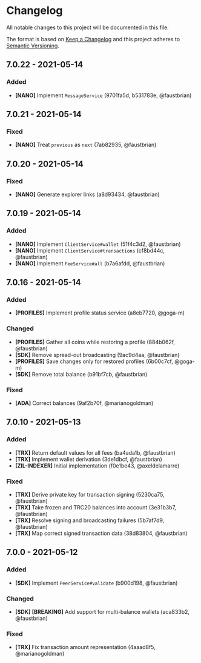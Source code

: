 # Changelog

All notable changes to this project will be documented in this file.

The format is based on [Keep a Changelog](http://keepachangelog.com/en/1.0.0/)
and this project adheres to [Semantic Versioning](http://semver.org/spec/v2.0.0.html).

## 7.0.22 - 2021-05-14

### Added

- **[NANO]** Implement `MessageService` (9701fa5d, b531783e, @faustbrian)

## 7.0.21 - 2021-05-14

### Fixed

- **[NANO]** Treat `previous` as `next` (7ab82935, @faustbrian)

## 7.0.20 - 2021-05-14

### Fixed

- **[NANO]** Generate explorer links (a8d93434, @faustbrian)

## 7.0.19 - 2021-05-14

### Added

- **[NANO]** Implement `ClientService#wallet` (51f4c3d2, @faustbrian)
- **[NANO]** Implement `ClientService#transactions` (cf8bd44c, @faustbrian)
- **[NANO]** Implement `FeeService#all` (b7a6afdd, @faustbrian)

## 7.0.16 - 2021-05-14

### Added

- **[PROFILES]** Implement profile status service (a8eb7720, @goga-m)

### Changed

- **[PROFILES]** Gather all coins while restoring a profile (884b062f, @faustbrian)
- **[SDK]** Remove spread-out broadcasting (9ac9d4aa, @faustbrian)
- **[PROFILES]** Save changes only for restored profiles (6b00c7cf, @goga-m)
- **[SDK]** Remove total balance (b91bf7cb, @faustbrian)

### Fixed

- **[ADA]** Correct balances (9af2b70f, @marianogoldman)

## 7.0.10 - 2021-05-13

### Added

- **[TRX]** Return default values for all fees (ba4ada1b, @faustbrian)
- **[TRX]** Implement wallet derivation (3de1dbcf, @faustbrian)
- **[ZIL-INDEXER]** Initial implementation (f0e1be43, @axeldelamarre)

### Fixed

- **[TRX]** Derive private key for transaction signing (5230ca75, @faustbrian)
- **[TRX]** Take frozen and TRC20 balances into account (3e31b3b7, @faustbrian)
- **[TRX]** Resolve signing and broadcasting failures (5b7af7d9, @faustbrian)
- **[TRX]** Map correct signed transaction data (38d83804, @faustbrian)

## 7.0.0 - 2021-05-12

### Added

- **[SDK]** Implement `PeerService#validate` (b900d198, @faustbrian)

### Changed

- **[SDK]** **[BREAKING]** Add support for multi-balance wallets (aca833b2, @faustbrian)

### Fixed

- **[TRX]** Fix transaction amount representation (4aaad8f5, @marianogoldman)
